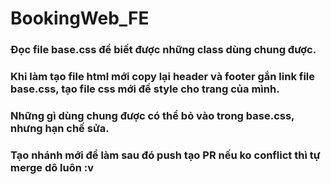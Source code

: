 # BookingWeb_FE
### Đọc file base.css để biết được những class dùng chung được.
### Khi làm tạo file html mới copy lại header và footer gắn link file base.css, tạo file css mới để style cho trang của mình.
### Những gì dùng chung được có thể bỏ vào trong base.css, nhưng hạn chế sửa.
### Tạo nhánh mới để làm sau đó push tạo PR nếu ko conflict thì tự merge dô luôn :v
